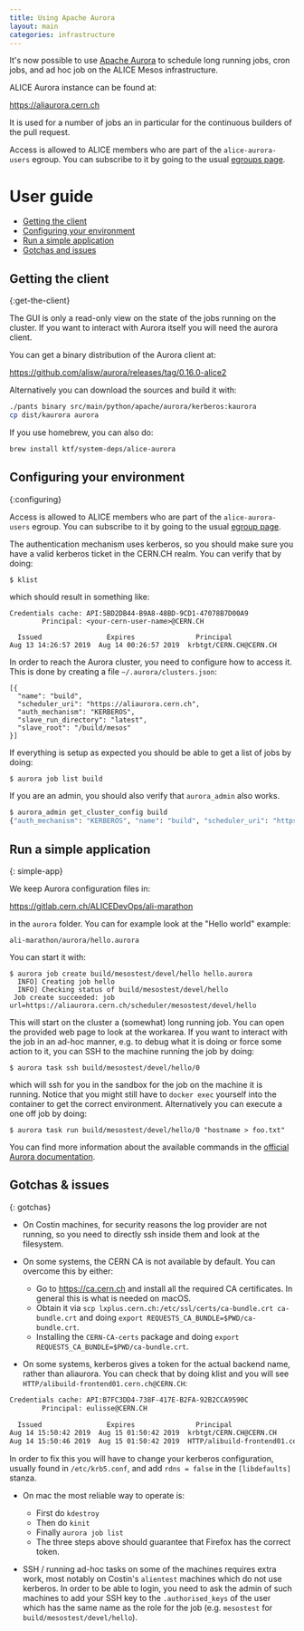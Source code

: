 ```yaml
---
title: Using Apache Aurora
layout: main
categories: infrastructure
---
```


It's now possible to use [Apache Aurora](https://aurora.apache.org) to
schedule long running jobs, cron jobs, and ad hoc job on the ALICE Mesos
infrastructure.

ALICE Aurora instance can be found at:

https://aliaurora.cern.ch

It is used for a number of jobs an in particular for the continuous builders
of the pull request.

Access is allowed to ALICE members who are part of the
`alice-aurora-users` egroup. You can subscribe to it by going to
the usual [egroups page](https://egroups.cern.ch).

# User guide

* [Getting the client](#get-the-client)
* [Configuring your environment](#configuring)
* [Run a simple application](#simple-app)
* [Gotchas and issues](#gotchas)

## Getting the client
{:get-the-client}

The GUI is only a read-only view on the state of the jobs
running on the cluster. If you want to interact with Aurora
itself you will need the aurora client.

You can get a binary distribution of the Aurora client at:

<https://github.com/alisw/aurora/releases/tag/0.16.0-alice2>

Alternatively you can download the sources and build it with:

```bash
./pants binary src/main/python/apache/aurora/kerberos:kaurora
cp dist/kaurora aurora
```

If you use homebrew, you can also do:

```bash
brew install ktf/system-deps/alice-aurora
```

## Configuring your environment
{:configuring}

Access is allowed to ALICE members who are part of the
`alice-aurora-users` egroup. You can subscribe to it by going to
the usual [egroup page](https://egroup.cern.ch).

The authentication mechanism uses kerberos, so you should make sure
you have a valid kerberos ticket in the CERN.CH realm. You can verify that 
by doing:

```bash
$ klist
```

which should result in something like:

```
Credentials cache: API:5BD2DB44-B9A8-48BD-9CD1-47078B7D00A9
        Principal: <your-cern-user-name>@CERN.CH

  Issued                Expires               Principal
Aug 13 14:26:57 2019  Aug 14 00:26:57 2019  krbtgt/CERN.CH@CERN.CH
```

In order to reach the Aurora cluster, you need to configure how to
access it. This is done by creating a file `~/.aurora/clusters.json`:

    [{
      "name": "build",
      "scheduler_uri": "https://aliaurora.cern.ch",
      "auth_mechanism": "KERBEROS",
      "slave_run_directory": "latest",
      "slave_root": "/build/mesos"
    }]

If everything is setup as expected you should be able to get a list of
jobs by doing:

```
$ aurora job list build
```

If you are an admin, you should also verify that `aurora_admin` also works.

```bash
$ aurora_admin get_cluster_config build
{"auth_mechanism": "KERBEROS", "name": "build", "scheduler_uri": "https://aliaurora.cern.ch"}%
```

## Run a simple application
{: simple-app}

We keep Aurora configuration files in:

<https://gitlab.cern.ch/ALICEDevOps/ali-marathon>

in the `aurora` folder. You can for example look at the "Hello world"
example:

    ali-marathon/aurora/hello.aurora

You can start it with:

    $ aurora job create build/mesostest/devel/hello hello.aurora
      INFO] Creating job hello
      INFO] Checking status of build/mesostest/devel/hello
     Job create succeeded: job url=https://aliaurora.cern.ch/scheduler/mesostest/devel/hello

This will start on the cluster a (somewhat) long running job. You can open the provided web page to look at the workarea.
If you want to interact with the job in an ad-hoc manner, e.g. to debug what it is doing or force some action to it, you can SSH to the machine running the job by doing:

    $ aurora task ssh build/mesostest/devel/hello/0
    
which will ssh for you in the sandbox for the job on the machine it is running. Notice that you might still have to `docker exec` yourself into the container to get the correct environment. Alternatively you can execute a one off job by doing:

    $ aurora task run build/mesostest/devel/hello/0 "hostname > foo.txt"
    
You can find more information about the available commands in the [official Aurora documentation]( http://aurora.apache.org/documentation/0.16.0/reference/client-commands/).

## Gotchas & issues
{: gotchas}

* On Costin machines, for security reasons the log provider are not running, so you need to directly ssh inside them and look at the filesystem.

* On some systems, the CERN CA is not available by default. You can overcome this by either:
  * Go to <https://ca.cern.ch> and install all the required CA certificates. In general this is what is needed on macOS.
  * Obtain it via `scp lxplus.cern.ch:/etc/ssl/certs/ca-bundle.crt ca-bundle.crt` and doing `export REQUESTS_CA_BUNDLE=$PWD/ca-bundle.crt`.
  * Installing the `CERN-CA-certs` package and doing `export REQUESTS_CA_BUNDLE=$PWD/ca-bundle.crt`.

* On some systems, kerberos gives a token for the actual backend name, rather than aliaurora. You can check that by doing klist and you will see `HTTP/alibuild-frontend01.cern.ch@CERN.CH`:

```bash
Credentials cache: API:B7FC3DD4-738F-417E-B2FA-92B2CCA9590C
        Principal: eulisse@CERN.CH

  Issued                Expires               Principal
Aug 14 15:50:42 2019  Aug 15 01:50:42 2019  krbtgt/CERN.CH@CERN.CH
Aug 14 15:50:46 2019  Aug 15 01:50:42 2019  HTTP/alibuild-frontend01.cern.ch@CERN.CH
```

In order to fix this you will have to change your kerberos configuration, usually found in `/etc/krb5.conf`, and add `rdns = false` in the `[libdefaults]` stanza. 

* On mac the most reliable way to operate is:
  * First do `kdestroy`
  * Then do `kinit`
  * Finally `aurora job list`
  * The three steps above should guarantee that Firefox has the correct token.
  
* SSH / running ad-hoc tasks on some of the machines requires extra work, most notably on Costin's `alientest` machines which do not use kerberos. In order to be able to login, you need to ask the admin of such machines to add your SSH key to 
the `.authorised_keys` of the user which has the same name as the role for the job (e.g. `mesostest` for `build/mesostest/devel/hello`).
